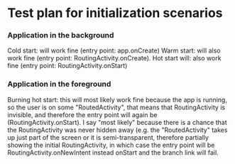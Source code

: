 # Test plan for initialization scenarios

### Application in the background
Cold start: will work fine (entry point: app.onCreate)
Warm start: will also work fine (entry point: RoutingActivity.onCreate).
Hot start will: also work fine (entry point: RoutingActivity.onStart)

### Application in the foreground
Burning hot start: this will most likely work fine because the app is 
running, so the user is on some "RoutedActivity", that means that 
RoutingActivity is invisible, and therefore the entry point will again be (RoutingActivity.onStart). I say "most likely" because there is a chance that the RoutingActivity was never hidden away (e.g. the "RoutedActivity" takes up just part of the screen or it is semi-transparent, therefore partially showing the initial RoutingActivity, in which case the entry point will be RoutingActivity.onNewIntent instead onStart and the branch link will fail.